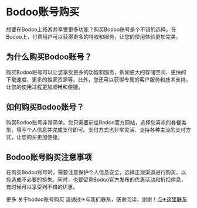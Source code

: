 # Bodoo账号购买

想要在Bodoo上畅游并享受更多功能？购买Bodoo账号是个不错的选择。在Bodoo上，付费用户可以获得更多的特权和服务，让您的使用体验更加完美。

## 为什么购买Bodoo账号？

购买Bodoo账号可以让您享受更多的功能和服务，例如更大的存储空间、更快的下载速度、更多的独家资源等。此外，您还可以获得专属的客户服务和技术支持，让您的使用过程更加顺畅和便捷。

## 如何购买Bodoo账号？

购买Bodoo账号非常简单。您只需要前往Bodoo官方网站，选择您喜欢的套餐类型，填写个人信息并完成支付即可。支付方式也非常灵活，支持各种主流的支付方式，让您购买更加便捷。

## Bodoo账号购买注意事项

在购买Bodoo账号时，需要注意保护个人信息安全，选择正规渠道进行购买，以免造成不必要的损失。同时，也要留意Bodoo官方发布的优惠活动和折扣信息，有时候可以享受到不错的优惠。

更多 关于bodoo账号购买 请通过✈与我们联系，感谢阅读，谢谢！[点✈这里联系](https://www.k02.cc)